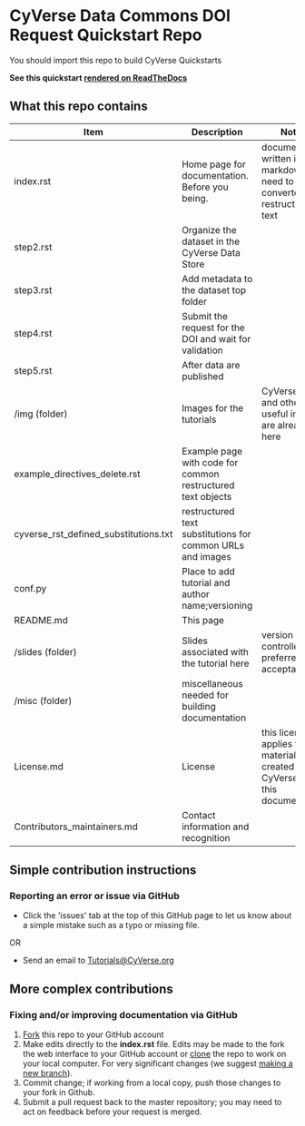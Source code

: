 # CyVerse Data Commons DOI Request Quickstart Repo

You should import this repo to build CyVerse Quickstarts

**See this quickstart [rendered on ReadTheDocs](https://cyverse-cyverse-quickstart-template.readthedocs-hosted.com/en/latest/)**

## What this repo contains

|Item|Description|Notes|
|----|-----------|-----|
|index.rst|Home page for documentation. Before you being.|documents written in markdown will need to be converted to restructured text|
|step2.rst|Organize the dataset in the CyVerse Data Store|
|step3.rst|Add metadata to the dataset top folder|
|step4.rst|Submit the request for the DOI and wait for validation|
|step5.rst|After data are published|
|/img (folder)|Images for the tutorials|CyVerse logos and other useful images are already here|
|example_directives_delete.rst|Example page with code for common restructured text objects||
|cyverse_rst_defined_substitutions.txt|restructured text substitutions for common URLs and images||
|conf.py|Place to add tutorial and author name;versioning||
|README.md|This page||
|/slides (folder)|Slides associated with the tutorial here|version controlled files preferred, PPT acceptable|
|/misc (folder)|miscellaneous needed for building documentation| |
|License.md|License|this license file applies to all materials created by CyVerse for this documentation|
|Contributors_maintainers.md|Contact information and recognition||


## Simple contribution instructions

### Reporting an error or issue via GitHub

- Click the 'issues' tab at the top of this GitHub page to let us know about a
  simple mistake such as a typo or missing file.

 OR

- Send an email to [Tutorials@CyVerse.org](mailto:tutorials@cyverse.org)

## More complex contributions

### Fixing and/or improving documentation via GitHub

1. [Fork](https://help.github.com/articles/fork-a-repo/) this repo to your
   GitHub account
2. Make edits directly to the **index.rst** file. Edits may be made to the fork
   the web interface to your GitHub account or
   [clone](https://help.github.com/articles/cloning-a-repository/) the repo to
   work on your local computer. For very significant changes (we suggest
   [making a new branch](https://help.github.com/articles/creating-and-deleting-branches-within-your-repository/)).
3. Commit change; if working from a local copy, push those changes to your fork
   in Github.
4. Submit a pull request back to the master repository; you may need to act on
   feedback before your request is merged.
